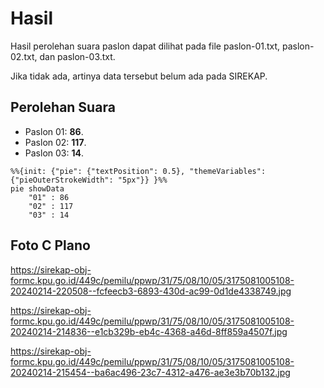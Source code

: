 # Hasil

Hasil perolehan suara paslon dapat dilihat pada file paslon-01.txt, paslon-02.txt, dan paslon-03.txt.

Jika tidak ada, artinya data tersebut belum ada pada SIREKAP.

## Perolehan Suara

 * Paslon 01: **86**.
 * Paslon 02: **117**.
 * Paslon 03: **14**.

```mermaid
%%{init: {"pie": {"textPosition": 0.5}, "themeVariables": {"pieOuterStrokeWidth": "5px"}} }%%
pie showData
    "01" : 86
    "02" : 117
    "03" : 14
```
## Foto C Plano

https://sirekap-obj-formc.kpu.go.id/449c/pemilu/ppwp/31/75/08/10/05/3175081005108-20240214-220508--fcfeecb3-6893-430d-ac99-0d1de4338749.jpg

https://sirekap-obj-formc.kpu.go.id/449c/pemilu/ppwp/31/75/08/10/05/3175081005108-20240214-214836--e1cb329b-eb4c-4368-a46d-8ff859a4507f.jpg

https://sirekap-obj-formc.kpu.go.id/449c/pemilu/ppwp/31/75/08/10/05/3175081005108-20240214-215454--ba6ac496-23c7-4312-a476-ae3e3b70b132.jpg
